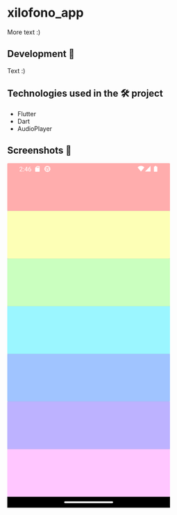 # xilofono_app
More text :)

## Development 🧱
Text :)
## Technologies used in the 🛠 project

- Flutter
- Dart
- AudioPlayer

## Screenshots 📱

<img src="./assets/indice.png" width="375" alt="an image" />
